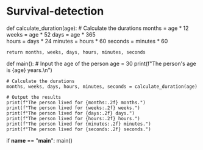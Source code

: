 # Survival-detection

def calculate_duration(age):
    # Calculate the durations
    months = age * 12
    weeks = age * 52 
    days = age * 365    
    hours = days * 24
    minutes = hours * 60
    seconds = minutes * 60

    return months, weeks, days, hours, minutes, seconds

def main():
    # Input the age of the person
    age = 30
    print(f"The person's age is {age} years.\n")

    # Calculate the durations
    months, weeks, days, hours, minutes, seconds = calculate_duration(age)

    # Output the results
    print(f"The person lived for {months:.2f} months.")
    print(f"The person lived for {weeks:.2f} weeks.")
    print(f"The person lived for {days:.2f} days.")
    print(f"The person lived for {hours:.2f} hours.")
    print(f"The person lived for {minutes:.2f} minutes.")
    print(f"The person lived for {seconds:.2f} seconds.")

if __name__ == "__main__":
    main()
